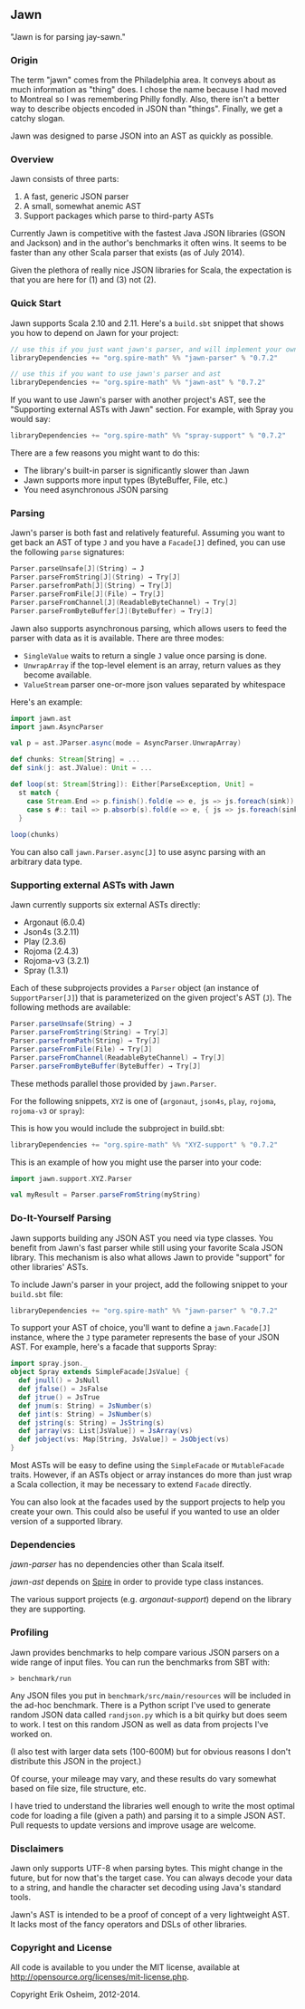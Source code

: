 ## Jawn

"Jawn is for parsing jay-sawn."

### Origin

The term "jawn" comes from the Philadelphia area. It conveys about as
much information as "thing" does. I chose the name because I had moved
to Montreal so I was remembering Philly fondly. Also, there isn't a
better way to describe objects encoded in JSON than "things". Finally,
we get a catchy slogan.

Jawn was designed to parse JSON into an AST as quickly as possible.

### Overview

Jawn consists of three parts:

1. A fast, generic JSON parser
2. A small, somewhat anemic AST
3. Support packages which parse to third-party ASTs

Currently Jawn is competitive with the fastest Java JSON libraries
(GSON and Jackson) and in the author's benchmarks it often wins. It
seems to be faster than any other Scala parser that exists (as of July
2014).

Given the plethora of really nice JSON libraries for Scala, the
expectation is that you are here for (1) and (3) not (2).

### Quick Start

Jawn supports Scala 2.10 and 2.11. Here's a `build.sbt` snippet that
shows you how to depend on Jawn for your project:

```scala
// use this if you just want jawn's parser, and will implement your own facade
libraryDependencies += "org.spire-math" %% "jawn-parser" % "0.7.2"

// use this if you want to use jawn's parser and ast
libraryDependencies += "org.spire-math" %% "jawn-ast" % "0.7.2"
```

If you want to use Jawn's parser with another project's AST, see the
"Supporting external ASTs with Jawn" section. For example, with Spray
you would say:

```scala
libraryDependencies += "org.spire-math" %% "spray-support" % "0.7.2"
```

There are a few reasons you might want to do this:

 * The library's built-in parser is significantly slower than Jawn
 * Jawn supports more input types (ByteBuffer, File, etc.)
 * You need asynchronous JSON parsing

### Parsing

Jawn's parser is both fast and relatively featureful. Assuming you
want to get back an AST of type `J` and you have a `Facade[J]`
defined, you can use the following `parse` signatures:

```scala
Parser.parseUnsafe[J](String) → J
Parser.parseFromString[J](String) → Try[J]
Parser.parsefromPath[J](String) → Try[J]
Parser.parseFromFile[J](File) → Try[J]
Parser.parseFromChannel[J](ReadableByteChannel) → Try[J]
Parser.parseFromByteBuffer[J](ByteBuffer) → Try[J]
```

Jawn also supports asynchronous parsing, which allows users to feed
the parser with data as it is available. There are three modes:

* `SingleValue` waits to return a single `J` value once parsing is done.
* `UnwrapArray` if the top-level element is an array, return values as they become available.
* `ValueStream` parser one-or-more json values separated by whitespace

Here's an example:

```scala
import jawn.ast
import jawn.AsyncParser

val p = ast.JParser.async(mode = AsyncParser.UnwrapArray)

def chunks: Stream[String] = ...
def sink(j: ast.JValue): Unit = ...

def loop(st: Stream[String]): Either[ParseException, Unit] =
  st match {
    case Stream.End => p.finish().fold(e => e, js => js.foreach(sink))
    case s #:: tail => p.absorb(s).fold(e => e, { js => js.foreach(sink); loop(tail) })
  }
  
loop(chunks)
```

You can also call `jawn.Parser.async[J]` to use async parsing with an
arbitrary data type.

### Supporting external ASTs with Jawn

Jawn currently supports six external ASTs directly:

 * Argonaut (6.0.4)
 * Json4s (3.2.11)
 * Play (2.3.6)
 * Rojoma (2.4.3)
 * Rojoma-v3 (3.2.1)
 * Spray (1.3.1)

Each of these subprojects provides a `Parser` object (an instance of
`SupportParser[J]`) that is parameterized on the given project's
AST (`J`). The following methods are available:

```scala
Parser.parseUnsafe(String) → J
Parser.parseFromString(String) → Try[J]
Parser.parsefromPath(String) → Try[J]
Parser.parseFromFile(File) → Try[J]
Parser.parseFromChannel(ReadableByteChannel) → Try[J]
Parser.parseFromByteBuffer(ByteBuffer) → Try[J]
```
  
These methods parallel those provided by `jawn.Parser`.

For the following snippets, `XYZ` is one of (`argonaut`, `json4s`,
`play`, `rojoma`, `rojoma-v3` or `spray`):

This is how you would include the subproject in build.sbt:

```scala
libraryDependencies += "org.spire-math" %% "XYZ-support" % "0.7.2"
```

This is an example of how you might use the parser into your code:

```scala
import jawn.support.XYZ.Parser

val myResult = Parser.parseFromString(myString)
```

### Do-It-Yourself Parsing

Jawn supports building any JSON AST you need via type classes. You
benefit from Jawn's fast parser while still using your favorite Scala
JSON library. This mechanism is also what allows Jawn to provide
"support" for other libraries' ASTs.

To include Jawn's parser in your project, add the following
snippet to your `build.sbt` file:

```scala
libraryDependencies += "org.spire-math" %% "jawn-parser" % "0.7.2"
```

To support your AST of choice, you'll want to define a
`jawn.Facade[J]` instance, where the `J` type parameter represents the
base of your JSON AST. For example, here's a facade that supports
Spray:

```scala
import spray.json._
object Spray extends SimpleFacade[JsValue] {
  def jnull() = JsNull
  def jfalse() = JsFalse
  def jtrue() = JsTrue
  def jnum(s: String) = JsNumber(s)
  def jint(s: String) = JsNumber(s)
  def jstring(s: String) = JsString(s)
  def jarray(vs: List[JsValue]) = JsArray(vs)
  def jobject(vs: Map[String, JsValue]) = JsObject(vs)
}
```

Most ASTs will be easy to define using the `SimpleFacade` or
`MutableFacade` traits. However, if an ASTs object or array instances
do more than just wrap a Scala collection, it may be necessary to
extend `Facade` directly.

You can also look at the facades used by the support projects to help
you create your own. This could also be useful if you wanted to
use an older version of a supported library.

### Dependencies

*jawn-parser* has no dependencies other than Scala itself.

*jawn-ast* depends on [Spire](http://github.com/non/spire) in order to
 provide type class instances.

The various support projects (e.g. *argonaut-support*) depend on the
library they are supporting.

### Profiling

Jawn provides benchmarks to help compare various JSON parsers on a
wide range of input files. You can run the benchmarks from SBT with:

```
> benchmark/run
```

Any JSON files you put in `benchmark/src/main/resources` will be
included in the ad-hoc benchmark. There is a Python script I've used
to generate random JSON data called `randjson.py` which is a bit
quirky but does seem to work. I test on this random JSON as well as
data from projects I've worked on.

(I also test with larger data sets (100-600M) but for obvious reasons
I don't distribute this JSON in the project.)

Of course, your mileage may vary, and these results do vary somewhat
based on file size, file structure, etc.

I have tried to understand the libraries well enough to write the most
optimal code for loading a file (given a path) and parsing it to a
simple JSON AST.  Pull requests to update versions and improve usage
are welcome.

### Disclaimers

Jawn only supports UTF-8 when parsing bytes. This might change in the
future, but for now that's the target case. You can always decode your
data to a string, and handle the character set decoding using Java's
standard tools.

Jawn's AST is intended to be a proof of concept of a very lightweight
AST. It lacks most of the fancy operators and DSLs of other libraries.

### Copyright and License

All code is available to you under the MIT license, available at
http://opensource.org/licenses/mit-license.php.

Copyright Erik Osheim, 2012-2014.
